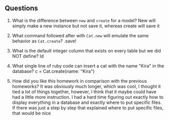## Questions

1. What is the difference between `new` and `create` for a model?
New will simply make a new instance but not save it, whereas create will save it

2. What command followed after with `Cat.new` will emulate the same behavior as `Cat.create`?
<name of cat variable>.save!

3. What is the default integer column that exists on every table but we did NOT define?
Id

4. What single line of ruby code can insert a cat with the name "Kira" in the database?
c = Cat.create(name: "Kira")

5. How did you like this homework in comparison with the previous homeworks?
It was obviously much longer, which was cool, I thought it tied a lot of things together, however, I think that it maybe could have had a little more instruction. I had a hard time figuring out exactly how to display everything in a database and exactly where to put specific files. If there was just a step by step that explained where to put specific files, that would be nice